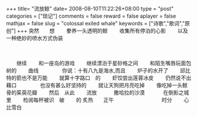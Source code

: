 +++
title= "流放鲸"
date= 2008-08-10T11:22:26+08:00
type = "post"
categories = ["琐记"]
comments = false
reward = false
aplayer = false
mathjax = false
slug = "colossal exiled whale"
keywords = ["诗歌","歌词","原创"]
+++
突然　　想
　　豢养一头透明的鲸
　　收集所有停泊的心影
　　以及一种绝妙的喷水方式伪装
<!--more-->　
　　继续
　　和一座岛的游戏
　　继续漂泊于星砂格之间
　　和陌生嘴唇玩面包树的
　　曲线
　　
　　你说：十有八九是海水,而且
　　炉子的水开了
　　邱比特的箭也不是万能
　　就算十字路口　的
　　虾饺尝出莲蓉冰皮
　　仍然说不出藉口
　　
　　也没有甚么好坚持的
　　就让天狗把月亮吃掉
　　像吃掉一头鲸骨的茱萸花瓣
　　然后　从此
　　流放　
　　撒哈拉的沙漠
　
　　在倒影之城里
　　检阅每杯被识　破
　　的 炙热　　正午
　　　　　　　　　时分
　　心比雪白

